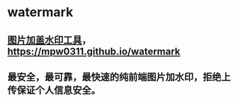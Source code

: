 # watermark
## [图片加盖水印工具](https://mpw0311.github.io/watermark)，https://mpw0311.github.io/watermark
## 最安全，最可靠，最快速的纯前端图片加水印，拒绝上传保证个人信息安全。
